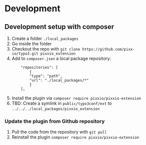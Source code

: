 # Development

## Development setup with composer

1. Create a folder `./local_packages`
2. Go inside the folder
3. Checkout the repo with `git clone https://github.com/pixx-io/typo3.git pixxio_extension`
4. Add to `composer.json` a local package repository:
	```
		"repositories": [
			{
			"type": "path",
			"url": "./local_packages/*"
			}
		],
	```
5. Install the plugin via `composer require pixxio/pixxio-extension`
6. TBD: Create a symlink in `public/typo3conf/ext` to `../../../local_packages/pixxio_extension`

### Update the plugin from Github repository

1. Pull the code from the repository with `git pull`
2. Reinstall the plugin `composer require pixxio/pixxio-extension`